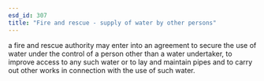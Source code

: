 ```yaml
---
esd_id: 307
title: "Fire and rescue - supply of water by other persons"
---
```


 a fire and rescue authority may enter into an agreement to secure the use of water under the control of a person other than a water undertaker, to improve access to any such water or to lay and maintain pipes and to carry out other works in connection with the use of such water.

